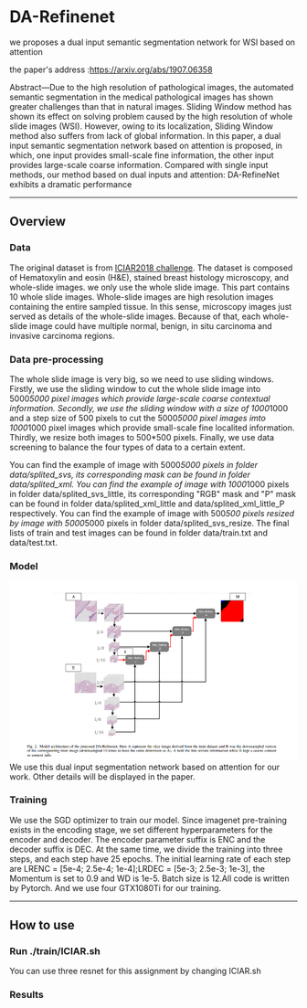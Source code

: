 # DA-Refinenet
we proposes a dual input semantic segmentation network for WSI based on attention

 the paper's address :https://arxiv.org/abs/1907.06358

Abstract—Due to the high resolution of pathological images,
the automated semantic segmentation in the medical pathological
images has shown greater challenges than that in natural images.
Sliding Window method has shown its effect on solving problem
caused by the high resolution of whole slide images (WSI).
However, owing to its localization, Sliding Window method also
suffers from lack of global information. In this paper, a dual input
semantic segmentation network based on attention is proposed,
in which, one input provides small-scale fine information, the
other input provides large-scale coarse information. Compared
with single input methods, our method based on dual inputs
and attention: DA-RefineNet exhibits a dramatic performance

---
## Overview
### Data
The original dataset is from [ICIAR2018 challenge](https://iciar2018-challenge.grand-challenge.org/). The
dataset is composed of Hematoxylin and eosin (H&E), stained
breast histology microscopy, and whole-slide images. we only use the whole slide image. This part contains 10 whole slide images. Whole-slide images are
high resolution images containing the entire sampled tissue.
In this sense, microscopy images just served as details of
the whole-slide images. Because of that, each whole-slide
image could have multiple normal, benign, in situ carcinoma
and invasive carcinoma regions.

### Data pre-processing
The whole slide image is very big, so we need to use sliding windows. Firstly, we use the sliding window to cut the whole slide image into 5000*5000 pixel images which provide large-scale coarse contextual information. Secondly, we use the sliding window with a size of 1000*1000 and a step size of 500 pixels to cut the 5000*5000 pixel images imto 1000*1000 pixel images which provide small-scale fine localited information. Thirdly, we resize both images to 500*500 pixels. Finally, we use data screening to balance the four types of data to a certain extent.

You can find the example of image with 5000*5000 pixels in folder data/splited_svs, its corresponding mask can be found in folder data/splited_xml. You can find the example of image with 1000*1000 pixels in folder data/splited_svs_little, its corresponding "RGB" mask and "P" mask can be found in folder data/splited_xml_little and data/splited_xml_little_P respectively. You can find the example of image with 500*500 pixels resized by image with 5000*5000 pixels in folder data/splited_svs_resize. The final lists of train and test images can be found in folder data/train.txt and data/test.txt. 
### Model
![img/DA-Refinenet.png](img/DA-Refinenet.png)
We use this dual input segmentation network based on attention for our work. Other details will be displayed in the paper.
### Training
We use the SGD optimizer to train our model. Since
imagenet pre-training exists in the encoding stage, we set
different hyperparameters for the encoder and decoder. The
encoder parameter suffix is ENC and the decoder suffix is
DEC. At the same time, we divide the training into three steps,
and each step have 25 epochs. The initial learning rate of each
step are LRENC = [5e-4; 2.5e-4; 1e-4];LRDEC =
[5e-3; 2.5e-3; 1e-3], the Momentum is set to 0.9 and WD
is 1e-5. Batch size is 12.All code is written by Pytorch. And
we use four GTX1080Ti for our training.


---

## How to use

### Run ./train/ICIAR.sh
You can use three resnet for this assignment by changing ICIAR.sh

### Results








